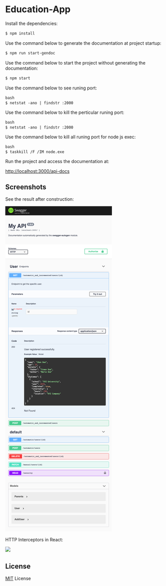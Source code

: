 # Education-App

Install the dependencies:

```bash
$ npm install
```

Use the command below to generate the documentation at project startup:

```bash
$ npm run start-gendoc
```

Use the command below to start the project without generating the documentation:

```bash
$ npm start
```

Use the command below to see runing port:

```
bash
$ netstat -ano | findstr :2000
```

Use the command below to kill the perticular runing port:

```
bash
$ netstat -ano | findstr :2000
```

Use the command below to kill all runing port for node js exec:

```
bash
$ taskkill /F /IM node.exe
```

Run the project and access the documentation at:

[http://localhost:3000/api-docs](http://localhost:3000/api-docs)

## Screenshots
See the result after construction:

![](https://raw.githubusercontent.com/davibaltar/public-store/master/screen-swagger-autogen.png)

HTTP Interceptors in React:

![](https://miro.medium.com/v2/resize:fit:1100/format:webp/1*W6xgNi2UxJUNn6A27lD7Bg.png)

## License
[MIT](LICENSE) License